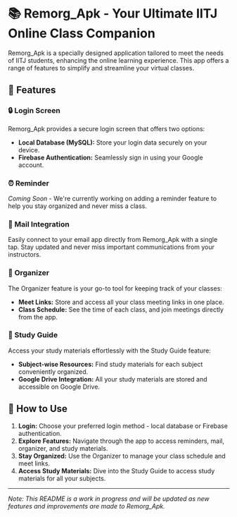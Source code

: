 # 📚 Remorg_Apk - Your Ultimate IITJ Online Class Companion

Remorg_Apk is a specially designed application tailored to meet the needs of IITJ students, enhancing the online learning experience. This app offers a range of features to simplify and streamline your virtual classes.


## 🚀 Features

### 🔒 Login Screen
Remorg_Apk provides a secure login screen that offers two options:
- **Local Database (MySQL):** Store your login data securely on your device.
- **Firebase Authentication:** Seamlessly sign in using your Google account.

### ⏰ Reminder
*Coming Soon* - We're currently working on adding a reminder feature to help you stay organized and never miss a class.

### 📧 Mail Integration
Easily connect to your email app directly from Remorg_Apk with a single tap. Stay updated and never miss important communications from your instructors.

### 📅 Organizer
The Organizer feature is your go-to tool for keeping track of your classes:
- **Meet Links:** Store and access all your class meeting links in one place.
- **Class Schedule:** See the time of each class, and join meetings directly from the app.

### 📖 Study Guide
Access your study materials effortlessly with the Study Guide feature:
- **Subject-wise Resources:** Find study materials for each subject conveniently organized.
- **Google Drive Integration:** All your study materials are stored and accessible on Google Drive.

## 📝 How to Use

1. **Login:** Choose your preferred login method - local database or Firebase authentication.
2. **Explore Features:** Navigate through the app to access reminders, mail, organizer, and study materials.
3. **Stay Organized:** Use the Organizer to manage your class schedule and meet links.
4. **Access Study Materials:** Dive into the Study Guide to access study materials for all your subjects.

---

*Note: This README is a work in progress and will be updated as new features and improvements are made to Remorg_Apk.*
